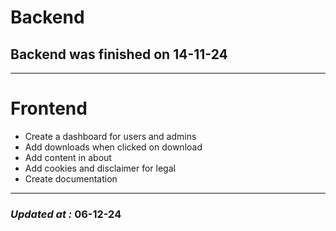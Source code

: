 # Backend

## Backend was finished on 14-11-24

---

# Frontend

- Create a dashboard for users and admins
- Add downloads when clicked on download
- Add content in about
- Add cookies and disclaimer for legal
- Create documentation

---

### **_Updated at :_** 06-12-24
